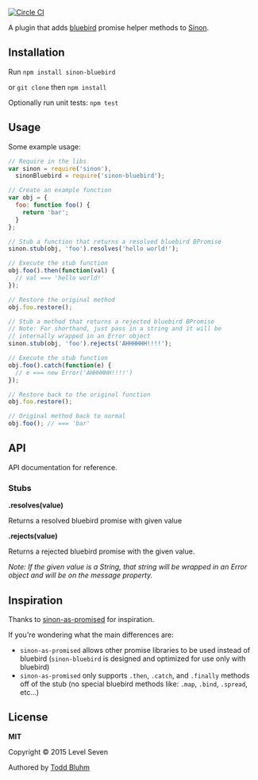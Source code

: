 
[![Circle CI](https://circleci.com/gh/L7labs/sinon-bluebird.svg?style=svg)](https://circleci.com/gh/L7labs/sinon-bluebird)

A plugin that adds [bluebird](https://github.com/petkaantonov/bluebird) promise helper methods to [Sinon](https://github.com/cjohansen/Sinon.JS).

## Installation

Run `npm install sinon-bluebird`

or `git clone` then `npm install`

Optionally run unit tests: `npm test`

## Usage

Some example usage:

```js
// Require in the libs
var sinon = require('sinon'),
  sinonBluebird = require('sinon-bluebird');

// Create an example function
var obj = {
  foo: function foo() {
    return 'bar';
  }
};

// Stub a function that returns a resolved bluebird BPromise
sinon.stub(obj, 'foo').resolves('hello world!');

// Execute the stub function
obj.foo().then(function(val) {
  // val === 'hello world!'
});

// Restore the original method
obj.foo.restore();

// Stub a method that returns a rejected bluebird BPromise
// Note: For shorthand, just pass in a string and it will be
// internally wrapped in an Error object
sinon.stub(obj, 'foo').rejects('AHHHHHH!!!!');

// Execute the stub function
obj.foo().catch(function(e) {
  // e === new Error('AHHHHHH!!!!')
});

// Restore back to the original function
obj.foo.restore();

// Original method back to normal
obj.foo(); // === 'bar'

```

## API

API documentation for reference.

### Stubs

**.resolves(value)**

Returns a resolved bluebird promise with given value

**.rejects(value)**

Returns a rejected bluebird promise with the given value.

*Note: If the given value is a String, that string will be wrapped in an Error object and will be on the message property.*

## Inspiration

Thanks to  [sinon-as-promised](https://github.com/bendrucker/sinon-as-promised) for inspiration.

If you're wondering what the main differences are:

- `sinon-as-promised` allows other promise libraries to be used instead of bluebird (`sinon-bluebird` is designed and optimized for use only with bluebird)
- `sinon-as-promised` only supports `.then`, `.catch`, and `.finally` methods off of the stub (no special bluebird methods like: `.map`, `.bind`, `.spread`, etc...)

## License

**MIT**

Copyright &copy; 2015 Level Seven

Authored by [Todd Bluhm](https://github.com/toddbluhm)
